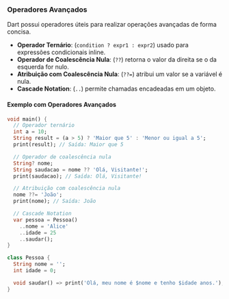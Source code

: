 ### Operadores Avançados

Dart possui operadores úteis para realizar operações avançadas de forma concisa.

- **Operador Ternário**: (`condition ? expr1 : expr2`) usado para expressões condicionais inline.
- **Operador de Coalescência Nula**: (`??`) retorna o valor da direita se o da esquerda for nulo.
- **Atribuição com Coalescência Nula**: (`??=`) atribui um valor se a variável é nula.
- **Cascade Notation**: (`..`) permite chamadas encadeadas em um objeto.

#### Exemplo com Operadores Avançados

```dart
void main() {
  // Operador ternário
  int a = 10;
  String result = (a > 5) ? 'Maior que 5' : 'Menor ou igual a 5';
  print(result); // Saída: Maior que 5

  // Operador de coalescência nula
  String? nome;
  String saudacao = nome ?? 'Olá, Visitante!';
  print(saudacao); // Saída: Olá, Visitante!

  // Atribuição com coalescência nula
  nome ??= 'João';
  print(nome); // Saída: João

  // Cascade Notation
  var pessoa = Pessoa()
    ..nome = 'Alice'
    ..idade = 25
    ..saudar();
}

class Pessoa {
  String nome = '';
  int idade = 0;

  void saudar() => print('Olá, meu nome é $nome e tenho $idade anos.');
}
```

